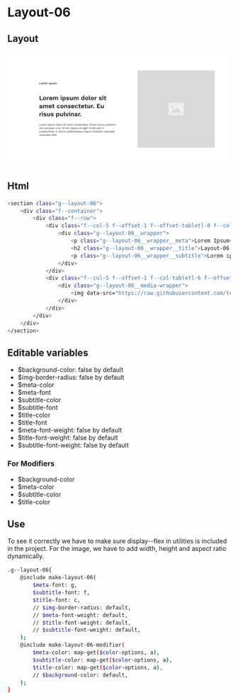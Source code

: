 # Layout-06

## Layout

![alt text][layout-06]

[layout-06]: /src/img/global-components/layout/layout-06.png

## Html

```sh
<section class="g--layout-06">
    <div class="f--container">
        <div class="f--row">
            <div class="f--col-5 f--offset-1 f--offset-tabletl-0 f--col-tabletm-6 f--col-tablets-10 f--offset-tablets-1 f--col-mobile-12 f--offset-mobile-0 display--flex">
                <div class="g--layout-06__wrapper">
                    <p class="g--layout-06__wrapper__meta">Lorem Ipsum</p>
                    <h2 class="g--layout-06__wrapper__title">Layout-06 Lorem ipsum dolor sit amet consectetur.</h2>
                    <p class="g--layout-06__wrapper__subtitle">Lorem ipsum dolor sit amet consectetur. Etiam lectus pretium nisl volutpat urna. Id orci neque sit eget morbi sed in suspendisse. In lectus pellentesque neque molestie vulputate venenatis velit.</p>
                </div>
            </div>
            <div class="f--col-5 f--offset-1 f--col-tabletl-6 f--offset-tabletm-0 f--col-tablets-10 f--offset-tablets-1 f--col-mobile-12 f--offset-mobile-0 display--flex">
                <div class="g--layout-06__media-wrapper">
                    <img data-src="https://raw.githubusercontent.com/team-thunderfoot/ui/main/src/img/global-components/img-placeholder.jpg" src="/src/img/global-components/placeholder.jpg" alt="alt text" class="g--layout-06__media-wrapper__media g--lazy-01 f--ar" width="1000" height="1000" style="aspect-ratio: 1000 / 1000">
                </div>
            </div>
        </div>
    </div>
</section>
```

## Editable variables

- $background-color: false by default
- $img-border-radius: false by default
- $meta-color
- $meta-font
- $subtitle-color
- $subtitle-font
- $title-color
- $title-font
- $meta-font-weight: false by default
- $title-font-weight: false by default
- $subtitle-font-weight: false by default

### For Modifiers

- $background-color
- $meta-color
- $subtitle-color
- $title-color

## Use

To see it correctly we have to make sure display--flex in utilities is included in the project.
For the image, we have to add width, height and aspect ratio dynamically.

```sh
.g--layout-06{
    @include make-layout-06(
        $meta-font: g,
        $subtitle-font: f,
        $title-font: c,
        // $img-border-radius: default,
        // $meta-font-weight: default,
        // $title-font-weight: default,
        // $subtitle-font-weight: default,
    );
    @include make-layout-06-modifier(
        $meta-color: map-get($color-options, a),
        $subtitle-color: map-get($color-options, a),
        $title-color: map-get($color-options, a),
        // $background-color: default,
    );
}
```
